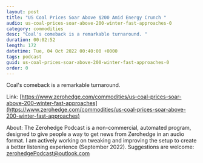 ```yaml
---
layout: post
title: "US Coal Prices Soar Above $200 Amid Energy Crunch "
audio: us-coal-prices-soar-above-200-winter-fast-approaches-0
category: commodities
desc: "Coal's comeback is a remarkable turnaround. "
duration: 00:02:52
length: 172
datetime: Tue, 04 Oct 2022 00:40:00 +0000
tags: podcast
guid: us-coal-prices-soar-above-200-winter-fast-approaches-0
order: 0
---
```

Coal's comeback is a remarkable turnaround. 

Link: [https://www.zerohedge.com/commodities/us-coal-prices-soar-above-200-winter-fast-approaches](https://www.zerohedge.com/commodities/us-coal-prices-soar-above-200-winter-fast-approaches)

About: The Zerohedge Podcast is a non-commercial, automated program, designed to give people a way to get news from Zerohedge in an audio format.  I am actively working on tweaking and improving the setup to create a better listening experience (September 2022).  Suggestions are welcome: [zerohedgePodcast@outlook.com](mailto:zerohedgePodcast@outlook.com)